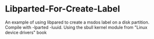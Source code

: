 # Libparted-For-Create-Label
An example of using libpared to create a msdos label on a disk partition. Compile with -lparted -luuid.
Using the sbull kernel module from "Linux device drivers" book
